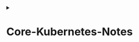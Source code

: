 <details>
<summary><h1>Core-Kubernetes-Notes</h1></summary>
  
<details>
<summary><h2>Chapter 1. Why Kubernetes exists</h2></summary>

### Reviewing a few key terms before we get started 

- **CNI** and **CSI** — The container networking interface and container storage interface, respectively, that allow pluggable networking and storage for Pods that run in Kubernetes.
- **Container** — A standard unit of software that packages up code and all its dependencies so the application runs quickly and reliably from one computing environment to another.
- **Control plane** — The brains of a Kubernetes cluster, where scheduling of containers and managing all Kubernetes objects takes place (sometimes referred to as Masters).
- **DaemonSet** — Ensures that all (or some) Nodes run a copy of a Pod.
- **OCI** — The common image format for building executable, self-contained applications. Also referred to as Docker images.
- **Privileged containers** — A container that can run with elevated permissions, granting them access to all devices, capabilities, and the host's kernel features, effectively giving them the same level of access as processes running directly on the host system.

### Containers and images 

The OCI specification is a standard way to define an image that can be executed by a program such as Docker, and it ultimately is a tarball with various layers.

When the nodes in the cluster respond to ongoing events and update their Node objects through the kubelet's communication with the API server, things can go wrong at any time. So we refer to Kubernetes as an **eventually consistent system**, where reconciliation of the desired state over time is a key design philosophy.

</details>


<details>
<summary><h2>Chapter 2. Why the Pod?</h2></summary>
</details>

<details>
<summary><h2>Chapter 3. Let's build a Pod </h2></summary>
</details>

<details>
<summary><h2>Chapter 4. Using cgroups for process in our Pods</h2></summary>
</details>

<details>
<summary><h2>Chapter 5. CNIs and providing the Pod with a network</h2></summary>
</details>

<details>
<summary><h2>Chapter 6. Troubleshooting large-scale network errors</h2></summary>
</details>

<details>
<summary><h2>Chapter 7. Pod storage and the CSI</h2></summary>
</details>

<details>
<summary><h2>Chapter 8. Storage implementation and modelling</h2></summary>
</details>

<details>
<summary><h2>Chapter 9. Running Pods: How the kubelet works</h2></summary>
</details>

<details>
<summary><h2>Chapter 10. DNS in Kubernetes</h2></summary>
</details>

<details>
<summary><h2>Chapter 11. The core of the controlplane</h2></summary>
</details>

<details>
<summary><h2>Chapter 12. etcd and controlplane</h2></summary>
</details>

<details>
<summary><h2>Chapter 13. Container and Pod Security</h2></summary>
</details>

<details>
<summary><h2>Chapter 14. Nodes and Kubernetes Security</h2></summary>
</details>

<details>
<summary><h2>Chapter 15. Installing applications</h2></summary>
</details>

</details>
